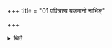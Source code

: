 +++
title = "01 पवित्रस्य यजमानो नाभिङ्"

+++

<details><summary>थिते</summary>

पवित्रस्य यजमानो नाभिं कृत्वा तस्मिन्होतृचमसेन धारां स्रावयति १
</details>
